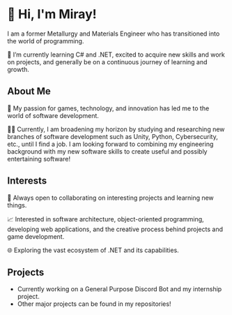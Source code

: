 <h1>👋 Hi, I'm Miray!</h1>
<p>I am a former Metallurgy and Materials Engineer who has transitioned into the world of programming.</p>
<p></p>🌱 I’m currently learning C# and .NET, excited to acquire new skills and work on projects, and generally be on a continuous journey of learning and growth.</p>

<h2>About Me</h2>
<p>🚀 My passion for games, technology, and innovation has led me to the world of software development.</p>
<p>👨‍💻 Currently, I am broadening my horizon by studying and researching new branches of software development such as Unity, Python, Cybersecurity, etc., until I find a job. I am looking forward to combining my engineering background with my new software skills to create useful and possibly entertaining software!</p>

<h2>Interests</h2>
<p>💬 Always open to collaborating on interesting projects and learning new things.</p>
<p>📈 Interested in software architecture, object-oriented programming, developing web applications, and the creative process behind projects and game development.</p>
<p>🌐 Exploring the vast ecosystem of .NET and its capabilities.</p>

<h2>Projects</h2>
<ul>
  <li>Currently working on a General Purpose Discord Bot and my internship project.</li>
  <li>Other major projects can be found in my repositories!</li>
</ul>


<!---
MirayCT/MirayCT is a ✨ special ✨ repository because its `README.md` (this file) appears on your GitHub profile.
You can click the Preview link to take a look at your changes.
--->
